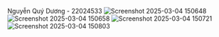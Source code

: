 Nguyễn Quý Dương - 22024533
![Screenshot 2025-03-04 150648](https://github.com/user-attachments/assets/da4ae234-344f-466b-9641-36aaaf8c73b6)
![Screenshot 2025-03-04 150658](https://github.com/user-attachments/assets/6d6385cd-8541-4d45-a3a6-b76cbc82cc38)
![Screenshot 2025-03-04 150721](https://github.com/user-attachments/assets/c1c93270-c0b2-430b-9186-2c587d74c046)
![Screenshot 2025-03-04 150803](https://github.com/user-attachments/assets/7616f1ca-01df-4141-ac49-216a03fa8977)
